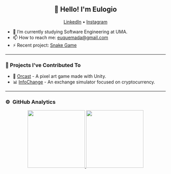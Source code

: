 <h2 align="center">👋 Hello! I'm Eulogio</h2>
<p align="center">
  <a href="https://es.linkedin.com/in/eulogio-quemada-541780296">LinkedIn</a> •
  <a href="https://www.instagram.com/eulogioqt">Instagram</a>
</p>

- 🔭 I’m currently studying Software Engineering at UMA.
- 📫 How to reach me: euquemada@gmail.com
- ⚡ Recent project: <a href="https://eulogioqt.github.io/snake-game/">Snake Game</a>

-------

### 🚀 Projects I've Contributed To
- 🦫 [Orcast](https://www.yellowbeavers.com) - A pixel art game made with Unity.
- 📊 [InfoChange](https://infochange.me) - An exchange simulator focused on cryptocurrency.

-------

### ⚙️ &nbsp;GitHub Analytics

<p align="center">
<a href="https://github.com/eulogioqt">
  <img height="180em" src="https://github-readme-stats-eight-theta.vercel.app/api?username=eulogioqt&show_icons=true&theme=algolia&include_all_commits=true&count_private=true"/>
  <img height="180em" src="https://github-readme-stats-eight-theta.vercel.app/api/top-langs/?username=eulogioqt&layout=compact&langs_count=8&theme=algolia"/>
</a>
</p>
